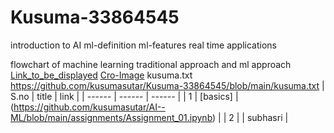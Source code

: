 # Kusuma-33864545
introduction to AI
ml-definition
ml-features
real time applications

flowchart of machine learning
traditional approach and ml approach
[Link_to_be_displayed](actual_link)
[Cro-Image](https://encrypted-tbn0.gstatic.com/images?q=tbn:ANd9GcQ9NtWDiWfuN2RsUNBr8LtTgTbKog8rGzH86w&s)
kusuma.txt
https://github.com/kusumasutar/Kusuma-33864545/blob/main/kusuma.txt
| S.no | title | link  |
| ------ | ------ | ------ |
| 1 | [basics]  | (https://github.com/kusumasutar/AI--ML/blob/main/assignments/Assignment_01.ipynb) |
| 2 |     | subhasri  |
